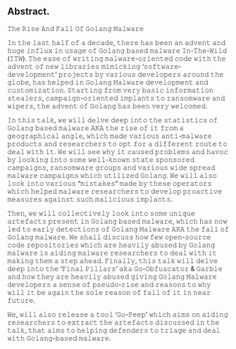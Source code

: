 

## Abstract.

𝚃𝚑𝚎 𝚁𝚒𝚜𝚎 𝙰𝚗𝚍 𝙵𝚊𝚕𝚕 𝙾𝚏 𝙶𝚘𝚕𝚊𝚗𝚐 𝙼𝚊𝚕𝚠𝚊𝚛𝚎

𝙸𝚗 𝚝𝚑𝚎 𝚕𝚊𝚜𝚝 𝚑𝚊𝚕𝚏 𝚘𝚏 𝚊 𝚍𝚎𝚌𝚊𝚍𝚎, 𝚝𝚑𝚎𝚛𝚎 𝚑𝚊𝚜 𝚋𝚎𝚎𝚗 𝚊𝚗 𝚊𝚍𝚟𝚎𝚗𝚝 𝚊𝚗𝚍 𝚑𝚞𝚐𝚎 𝚒𝚗𝚏𝚕𝚞𝚡 𝚒𝚗 𝚞𝚜𝚊𝚐𝚎 𝚘𝚏 𝙶𝚘𝚕𝚊𝚗𝚐 𝚋𝚊𝚜𝚎𝚍 𝚖𝚊𝚕𝚠𝚊𝚛𝚎 𝙸𝚗-𝚃𝚑𝚎-𝚆𝚒𝚕𝚍 (𝙸𝚃𝚆). 𝚃𝚑𝚎 𝚎𝚊𝚜𝚎 𝚘𝚏 𝚠𝚛𝚒𝚝𝚒𝚗𝚐 𝚖𝚊𝚕𝚠𝚊𝚛𝚎-𝚘𝚛𝚒𝚎𝚗𝚝𝚎𝚍 𝚌𝚘𝚍𝚎 𝚠𝚒𝚝𝚑 𝚝𝚑𝚎 𝚊𝚍𝚟𝚎𝚗𝚝 𝚘𝚏 𝚗𝚎𝚠 𝚕𝚒𝚋𝚛𝚊𝚛𝚒𝚎𝚜 𝚖𝚒𝚖𝚒𝚌𝚔𝚒𝚗𝚐 ‘𝚜𝚘𝚏𝚝𝚠𝚊𝚛𝚎-𝚍𝚎𝚟𝚎𝚕𝚘𝚙𝚖𝚎𝚗𝚝’ 𝚙𝚛𝚘𝚓𝚎𝚌𝚝𝚜 𝚋𝚢 𝚟𝚊𝚛𝚒𝚘𝚞𝚜 𝚍𝚎𝚟𝚎𝚕𝚘𝚙𝚎𝚛𝚜 𝚊𝚛𝚘𝚞𝚗𝚍 𝚝𝚑𝚎 𝚐𝚕𝚘𝚋𝚎, 𝚑𝚊𝚜 𝚑𝚎𝚕𝚙𝚎𝚍 𝚒𝚗 𝙶𝚘𝚕𝚊𝚗𝚐 𝙼𝚊𝚕𝚠𝚊𝚛𝚎 𝚍𝚎𝚟𝚎𝚕𝚘𝚙𝚖𝚎𝚗𝚝 𝚊𝚗𝚍 𝚌𝚞𝚜𝚝𝚘𝚖𝚒𝚣𝚊𝚝𝚒𝚘𝚗. 𝚂𝚝𝚊𝚛𝚝𝚒𝚗𝚐 𝚏𝚛𝚘𝚖 𝚟𝚎𝚛𝚢 𝚋𝚊𝚜𝚒𝚌 𝚒𝚗𝚏𝚘𝚛𝚖𝚊𝚝𝚒𝚘𝚗 𝚜𝚝𝚎𝚊𝚕𝚎𝚛𝚜, 𝚌𝚊𝚖𝚙𝚊𝚒𝚐𝚗-𝚘𝚛𝚒𝚎𝚗𝚝𝚎𝚍 𝚒𝚖𝚙𝚕𝚊𝚗𝚝𝚜 𝚝𝚘 𝚛𝚊𝚗𝚜𝚘𝚖𝚠𝚊𝚛𝚎 𝚊𝚗𝚍 𝚠𝚒𝚙𝚎𝚛𝚜, 𝚝𝚑𝚎 𝚊𝚍𝚟𝚎𝚗𝚝 𝚘𝚏 𝙶𝚘𝚕𝚊𝚗𝚐 𝚑𝚊𝚜 𝚋𝚎𝚎𝚗 𝚟𝚎𝚛𝚢 𝚠𝚎𝚕𝚌𝚘𝚖𝚎𝚍.

𝙸𝚗 𝚝𝚑𝚒𝚜 𝚝𝚊𝚕𝚔, 𝚠𝚎 𝚠𝚒𝚕𝚕 𝚍𝚎𝚕𝚟𝚎 𝚍𝚎𝚎𝚙 𝚒𝚗𝚝𝚘 𝚝𝚑𝚎 𝚜𝚝𝚊𝚝𝚒𝚜𝚝𝚒𝚌𝚜 𝚘𝚏 𝙶𝚘𝚕𝚊𝚗𝚐 𝚋𝚊𝚜𝚎𝚍 𝚖𝚊𝚕𝚠𝚊𝚛𝚎 𝙰𝙺𝙰 𝚝𝚑𝚎 𝚛𝚒𝚜𝚎 𝚘𝚏 𝚒𝚝 𝚏𝚛𝚘𝚖 𝚊 𝚐𝚎𝚘𝚐𝚛𝚊𝚙𝚑𝚒𝚌𝚊𝚕 𝚊𝚗𝚐𝚕𝚎, 𝚠𝚑𝚒𝚌𝚑 𝚖𝚊𝚍𝚎 𝚟𝚊𝚛𝚒𝚘𝚞𝚜 𝚊𝚗𝚝𝚒-𝚖𝚊𝚕𝚠𝚊𝚛𝚎 𝚙𝚛𝚘𝚍𝚞𝚌𝚝𝚜 𝚊𝚗𝚍 𝚛𝚎𝚜𝚎𝚊𝚛𝚌𝚑𝚎𝚛𝚜 𝚝𝚘 𝚘𝚙𝚝 𝚏𝚘𝚛 𝚊 𝚍𝚒𝚏𝚏𝚎𝚛𝚎𝚗𝚝 𝚛𝚘𝚞𝚝𝚎 𝚝𝚘 𝚍𝚎𝚊𝚕 𝚠𝚒𝚝𝚑 𝚒𝚝. 𝚆𝚎 𝚠𝚒𝚕𝚕 𝚜𝚎𝚎 𝚠𝚑𝚢 𝚒𝚝 𝚌𝚊𝚞𝚜𝚎𝚍 𝚙𝚛𝚘𝚋𝚕𝚎𝚖𝚜 𝚊𝚗𝚍 𝚑𝚊𝚟𝚘𝚌 𝚋𝚢 𝚕𝚘𝚘𝚔𝚒𝚗𝚐 𝚒𝚗𝚝𝚘 𝚜𝚘𝚖𝚎 𝚠𝚎𝚕𝚕-𝚔𝚗𝚘𝚠𝚗 𝚜𝚝𝚊𝚝𝚎 𝚜𝚙𝚘𝚗𝚜𝚘𝚛𝚎𝚍 𝚌𝚊𝚖𝚙𝚊𝚒𝚐𝚗𝚜, 𝚛𝚊𝚗𝚜𝚘𝚖𝚠𝚊𝚛𝚎 𝚐𝚛𝚘𝚞𝚙𝚜 𝚊𝚗𝚍 𝚟𝚊𝚛𝚒𝚘𝚞𝚜 𝚠𝚒𝚍𝚎 𝚜𝚙𝚛𝚎𝚊𝚍 𝚖𝚊𝚕𝚠𝚊𝚛𝚎 𝚌𝚊𝚖𝚙𝚊𝚒𝚐𝚗𝚜 𝚠𝚑𝚒𝚌𝚑 𝚞𝚝𝚒𝚕𝚒𝚣𝚎𝚍 𝙶𝚘𝚕𝚊𝚗𝚐. 𝚆𝚎 𝚠𝚒𝚕𝚕 𝚊𝚕𝚜𝚘 𝚕𝚘𝚘𝚔 𝚒𝚗𝚝𝚘 𝚟𝚊𝚛𝚒𝚘𝚞𝚜 “𝚖𝚒𝚜𝚝𝚊𝚔𝚎𝚜” 𝚖𝚊𝚍𝚎 𝚋𝚢 𝚝𝚑𝚎𝚜𝚎 𝚘𝚙𝚎𝚛𝚊𝚝𝚘𝚛𝚜 𝚠𝚑𝚒𝚌𝚑 𝚑𝚎𝚕𝚙𝚎𝚍 𝚖𝚊𝚕𝚠𝚊𝚛𝚎 𝚛𝚎𝚜𝚎𝚊𝚛𝚌𝚑𝚎𝚛𝚜 𝚝𝚘 𝚍𝚎𝚟𝚎𝚕𝚘𝚙 𝚙𝚛𝚘𝚊𝚌𝚝𝚒𝚟𝚎 𝚖𝚎𝚊𝚜𝚞𝚛𝚎𝚜 𝚊𝚐𝚊𝚒𝚗𝚜𝚝 𝚜𝚞𝚌𝚑 𝚖𝚊𝚕𝚒𝚌𝚒𝚘𝚞𝚜 𝚒𝚖𝚙𝚕𝚊𝚗𝚝𝚜.

𝚃𝚑𝚎𝚗, 𝚠𝚎 𝚠𝚒𝚕𝚕 𝚌𝚘𝚕𝚕𝚎𝚌𝚝𝚒𝚟𝚎𝚕𝚢 𝚕𝚘𝚘𝚔 𝚒𝚗𝚝𝚘 𝚜𝚘𝚖𝚎 𝚞𝚗𝚒𝚚𝚞𝚎 𝚊𝚛𝚝𝚎𝚏𝚊𝚌𝚝𝚜 𝚙𝚛𝚎𝚜𝚎𝚗𝚝 𝚒𝚗 𝙶𝚘𝚕𝚊𝚗𝚐 𝚋𝚊𝚜𝚎𝚍 𝚖𝚊𝚕𝚠𝚊𝚛𝚎, 𝚠𝚑𝚒𝚌𝚑 𝚑𝚊𝚜 𝚗𝚘𝚠 𝚕𝚎𝚍 𝚝𝚘 𝚎𝚊𝚛𝚕𝚢 𝚍𝚎𝚝𝚎𝚌𝚝𝚒𝚘𝚗𝚜 𝚘𝚏 𝙶𝚘𝚕𝚊𝚗𝚐 𝙼𝚊𝚕𝚠𝚊𝚛𝚎 𝙰𝙺𝙰 𝚝𝚑𝚎 𝚏𝚊𝚕𝚕 𝚘𝚏 𝙶𝚘𝚕𝚊𝚗𝚐 𝚖𝚊𝚕𝚠𝚊𝚛𝚎. 𝚆𝚎 𝚜𝚑𝚊𝚕𝚕 𝚍𝚒𝚜𝚌𝚞𝚜𝚜 𝚑𝚘𝚠 𝚏𝚎𝚠 𝚘𝚙𝚎𝚗-𝚜𝚘𝚞𝚛𝚌𝚎 𝚌𝚘𝚍𝚎 𝚛𝚎𝚙𝚘𝚜𝚒𝚝𝚘𝚛𝚒𝚎𝚜 𝚠𝚑𝚒𝚌𝚑 𝚊𝚛𝚎 𝚑𝚎𝚊𝚟𝚒𝚕𝚢 𝚊𝚋𝚞𝚜𝚎𝚍 𝚋𝚢 𝙶𝚘𝚕𝚊𝚗𝚐 𝚖𝚊𝚕𝚠𝚊𝚛𝚎 𝚒𝚜 𝚊𝚒𝚍𝚒𝚗𝚐 𝚖𝚊𝚕𝚠𝚊𝚛𝚎 𝚛𝚎𝚜𝚎𝚊𝚛𝚌𝚑𝚎𝚛𝚜 𝚝𝚘 𝚍𝚎𝚊𝚕 𝚠𝚒𝚝𝚑 𝚒𝚝 𝚖𝚊𝚔𝚒𝚗𝚐 𝚝𝚑𝚎𝚖 𝚊 𝚜𝚝𝚎𝚙 𝚊𝚑𝚎𝚊𝚍. 𝙵𝚒𝚗𝚊𝚕𝚕𝚢, 𝚝𝚑𝚒𝚜 𝚝𝚊𝚕𝚔 𝚠𝚒𝚕𝚕 𝚍𝚎𝚕𝚟𝚎 𝚍𝚎𝚎𝚙 𝚒𝚗𝚝𝚘 𝚝𝚑𝚎 ‘𝙵𝚒𝚗𝚊𝚕 𝙿𝚒𝚕𝚕𝚊𝚛𝚜’ 𝚊𝚔𝚊 𝙶𝚘-𝙾𝚋𝚏𝚞𝚜𝚌𝚊𝚝𝚘𝚛 & 𝙶𝚊𝚛𝚋𝚕𝚎 𝚊𝚗𝚍 𝚑𝚘𝚠 𝚝𝚑𝚎𝚢 𝚊𝚛𝚎 𝚑𝚎𝚊𝚟𝚒𝚕𝚢 𝚊𝚋𝚞𝚜𝚎𝚍 𝚐𝚒𝚟𝚒𝚗𝚐 𝙶𝚘𝚕𝚊𝚗𝚐 𝙼𝚊𝚕𝚠𝚊𝚛𝚎 𝚍𝚎𝚟𝚎𝚕𝚘𝚙𝚎𝚛𝚜 𝚊 𝚜𝚎𝚗𝚜𝚎 𝚘𝚏 𝚙𝚜𝚎𝚞𝚍𝚘-𝚛𝚒𝚜𝚎 𝚊𝚗𝚍 𝚛𝚎𝚊𝚜𝚘𝚗𝚜 𝚝𝚘 𝚠𝚑𝚢 𝚠𝚒𝚕𝚕 𝚒𝚝 𝚋𝚎 𝚊𝚐𝚊𝚒𝚗 𝚝𝚑𝚎 𝚜𝚘𝚕𝚎 𝚛𝚎𝚊𝚜𝚘𝚗 𝚘𝚏 𝚏𝚊𝚕𝚕 𝚘𝚏 𝚒𝚝 𝚒𝚗 𝚗𝚎𝚊𝚛 𝚏𝚞𝚝𝚞𝚛𝚎.

𝚆𝚎, 𝚠𝚒𝚕𝚕 𝚊𝚕𝚜𝚘 𝚛𝚎𝚕𝚎𝚊𝚜𝚎 𝚊 𝚝𝚘𝚘𝚕 ‘𝙶𝚘-𝙿𝚎𝚎𝚙’ 𝚠𝚑𝚒𝚌𝚑 𝚊𝚒𝚖𝚜 𝚘𝚗 𝚊𝚒𝚍𝚒𝚗𝚐 𝚛𝚎𝚜𝚎𝚊𝚛𝚌𝚑𝚎𝚛𝚜 𝚝𝚘 𝚎𝚡𝚝𝚛𝚊𝚌𝚝 𝚝𝚑𝚎 𝚊𝚛𝚝𝚎𝚏𝚊𝚌𝚝𝚜 𝚍𝚒𝚜𝚌𝚞𝚜𝚜𝚎𝚍 𝚒𝚗 𝚝𝚑𝚎 𝚝𝚊𝚕𝚔, 𝚝𝚑𝚊𝚝 𝚊𝚒𝚖𝚜 𝚝𝚘 𝚑𝚎𝚕𝚙𝚒𝚗𝚐 𝚍𝚎𝚏𝚎𝚗𝚍𝚎𝚛𝚜 𝚝𝚘 𝚝𝚛𝚒𝚊𝚐𝚎 𝚊𝚗𝚍 𝚍𝚎𝚊𝚕 𝚠𝚒𝚝𝚑 𝙶𝚘𝚕𝚊𝚗𝚐-𝚋𝚊𝚜𝚎𝚍 𝚖𝚊𝚕𝚠𝚊𝚛𝚎.
